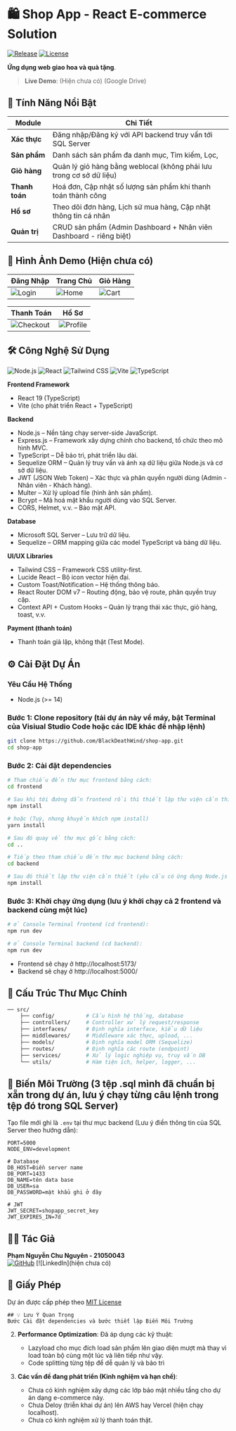 # 🛍️ Shop App - React E-commerce Solution

[![Release](https://img.shields.io/badge/GitHub-Release_v2.7-2088FF?logo=github&logoColor=white)](https://github.com/BlackDeathWind/shop-app/releases)
[![License](https://img.shields.io/badge/License-MIT-A31F34?logo=open-source-initiative&logoColor=white)](LICENSE)

**Ứng dụng web giao hoa và quà tặng**.

> **Live Demo**: (Hiện chưa có) (Google Drive)

## 🚀 Tính Năng Nổi Bật

| Module         | Chi Tiết                                                                 |
|----------------|--------------------------------------------------------------------------|
| **Xác thực**   | Đăng nhập/Đăng ký với API backend truy vấn tới SQL Server                |
| **Sản phẩm**   | Danh sách sản phẩm đa danh mục, Tìm kiếm, Lọc,                           |
| **Giỏ hàng**   | Quản lý giỏ hàng bằng weblocal (không phải lưu trong cơ sở dữ liệu)      |
| **Thanh toán** | Hoá đơn, Cập nhật số lượng sản phẩm khi thanh toán thành công            |
| **Hồ sơ**      | Theo dõi đơn hàng, Lịch sử mua hàng, Cập nhật thông tin cá nhân          |
| **Quản trị**   | CRUD sản phẩm (Admin Dashboard + Nhân viên Dashboard - riêng biệt)       |

## 📱 Hình Ảnh Demo (Hiện chưa có)

| Đăng Nhập            | Trang Chủ           | Giỏ Hàng          |
|----------------------|---------------------|-------------------|
| ![Login](demo/login.jpg) | ![Home](demo/home.jpg) | ![Cart](demo/cart.jpg) |

| Thanh Toán          | Hồ Sơ               |
|---------------------|---------------------|
| ![Checkout](demo/checkout.jpg) | ![Profile](demo/profile.jpg) |

## 🛠 Công Nghệ Sử Dụng
![Node.js](https://img.shields.io/badge/Node.js-339933?logo=nodedotjs&logoColor=white)
![React](https://img.shields.io/badge/React-61DAFB?logo=react&logoColor=black)
![Tailwind CSS](https://img.shields.io/badge/Tailwind_CSS-06B6D4?logo=tailwindcss&logoColor=white)
![Vite](https://img.shields.io/badge/Vite-646CFF?logo=vite&logoColor=white)
![TypeScript](https://img.shields.io/badge/TypeScript-3178C6?logo=typescript&logoColor=white)

**Frontend Framework**  
- React 19 (TypeScript)
- Vite (cho phát triển React + TypeScript)

**Backend**
- Node.js – Nền tảng chạy server-side JavaScript.
- Express.js – Framework xây dựng chính cho backend, tổ chức theo mô hình MVC.
- TypeScript – Dễ bảo trì, phát triển lâu dài.
- Sequelize ORM – Quản lý truy vấn và ánh xạ dữ liệu giữa Node.js và cơ sở dữ liệu.
- JWT (JSON Web Token) – Xác thực và phân quyền người dùng (Admin - Nhân viên - Khách hàng).
- Multer – Xử lý upload file (hình ảnh sản phẩm).
- Bcrypt – Mã hoá mật khẩu người dùng vào SQL Server.
- CORS, Helmet, v.v. – Bảo mật API.

**Database**
- Microsoft SQL Server – Lưu trữ dữ liệu.
- Sequelize – ORM mapping giữa các model TypeScript và bảng dữ liệu.

**UI/UX Libraries**  
- Tailwind CSS – Framework CSS utility-first.
- Lucide React – Bộ icon vector hiện đại.
- Custom Toast/Notification – Hệ thống thông báo.
- React Router DOM v7 – Routing động, bảo vệ route, phân quyền truy cập.
- Context API + Custom Hooks – Quản lý trạng thái xác thực, giỏ hàng, toast, v.v.

**Payment (thanh toán)**  
- Thanh toán giả lập, không thật (Test Mode).

## ⚙️ Cài Đặt Dự Án

### Yêu Cầu Hệ Thống
- Node.js (>= 14)

### Bước 1: Clone repository (tải dự án này về máy, bật Terminal của Visiual Studio Code hoặc các IDE khác để nhập lệnh)
```bash
git clone https://github.com/BlackDeathWind/shop-app.git
cd shop-app
```

### Bước 2: Cài đặt dependencies
```bash
# Tham chiếu đến thư mục frontend bằng cách:
cd frontend
```
```bash
# Sau khi tới đường dẫn frontend rồi thì thiết lập thư viện cần thiết (yêu cầu có ứng dụng Node.js trong máy):
npm install
```
```bash
# hoặc (Tuỳ, nhưng khuyến khích npm install)
yarn install
```
```bash
# Sau đó quay về thư mục gốc bằng cách:
cd ..
```
```bash
# Tiếp theo tham chiếu đến thư mục backend bằng cách:
cd backend
```
```bash
# Sau đó thiết lập thư viện cần thiết (yêu cầu có ứng dụng Node.js trong máy):
npm install
```

### Bước 3: Khởi chạy ứng dụng (lưu ý khởi chạy cả 2 frontend và backend cùng một lúc)
```bash
# ở Console Terminal frontend (cd frontend):
npm run dev
```
```bash
# ở Console Terminal backend (cd backend):
npm run dev
```
- Frontend sẽ chạy ở http://localhost:5173/
- Backend sẽ chạy ở http://localhost:5000/

## 📁 Cấu Trúc Thư Mục Chính
```bash
── src/
    ├── config/          # Cấu hình hệ thống, database
    ├── controllers/     # Controller xử lý request/response
    ├── interfaces/      # Định nghĩa interface, kiểu dữ liệu
    ├── middlewares/     # Middleware xác thực, upload, ...
    ├── models/          # Định nghĩa model ORM (Sequelize)
    ├── routes/          # Định nghĩa các route (endpoint)
    ├── services/        # Xử lý logic nghiệp vụ, truy vấn DB
    └── utils/           # Hàm tiện ích, helper, logger, ...
```

## 🔧 Biến Môi Trường (3 tệp .sql mình đã chuẩn bị xẵn trong dự án, lưu ý chạy từng câu lệnh trong tệp đó trong SQL Server)
Tạo file mới ghi là `.env` tại thư mục backend (Lưu ý điền thông tin của SQL Server theo hướng dẫn):
```env
PORT=5000
NODE_ENV=development

# Database
DB_HOST=Điền server name
DB_PORT=1433
DB_NAME=tên data base
DB_USER=sa
DB_PASSWORD=mật khẩu ghi ở đây

# JWT
JWT_SECRET=shopapp_secret_key
JWT_EXPIRES_IN=7d
```

## 👨‍💻 Tác Giả
**Phạm Nguyễn Chu Nguyên - 21050043**  
[![GitHub](https://img.shields.io/badge/GitHub-181717?logo=github)](https://github.com/BlackDeathWind)
[![LinkedIn](hiện chưa có)

## 📜 Giấy Phép
Dự án được cấp phép theo [MIT License](LICENSE)
```
## 💡 Lưu Ý Quan Trọng
Bước Cài đặt dependencies và bước thiết lập Biến Môi Trường
```

2. **Performance Optimization**: Đã áp dụng các kỹ thuật:
   - Lazyload cho mục đích load sản phẩm lên giao diện mượt mà thay vì load toàn bộ cùng một lúc và liên tiếp như vậy.
   - Code splitting từng tệp để dễ quản lý và bảo trì

3. **Các vấn đề đang phát triển (Kinh nghiệm và hạn chế)**:
   - Chưa có kinh nghiệm xây dựng các lớp bảo mật nhiều tầng cho dự án dạng e-commerce này.
   - Chưa Deloy (triễn khai dự án) lên AWS hay Vercel (hiện chạy localhost).
   - Chưa có kinh nghiệm xử lý thanh toán thật.
